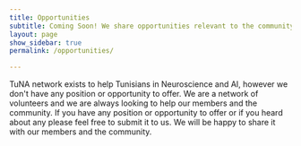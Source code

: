 ```yaml
---
title: Opportunities
subtitle: Coming Soon! We share opportunities relevant to the community
layout: page
show_sidebar: true
permalink: /opportunities/

---
```

TuNA network exists to help Tunisians in Neuroscience and AI, however we don't have any position or opportunity to offer. We are a network of volunteers and we are always looking to help our members and the community. If you have any position or opportunity to offer or if you heard about any please feel free to submit it to us. We will be happy to share it with our members and the community.